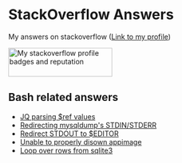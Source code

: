 # StackOverflow Answers
My answers on stackoverflow ([Link to my profile](https://stackoverflow.com/users/12768731/nobody))

<a href="https://stackoverflow.com/users/12768731/nobody"><img src="https://stackoverflow.com/users/flair/12768731.png?theme=hotdog" width="208" height="58" alt="My stackoverflow profile badges and reputation" title="My stackoverflow profile badges and reputation" target="_blank"></a>

## Bash related answers
* [JQ parsing $ref values](https://github.com/644/stackoverflow/blob/main/get-all-ref-values-if-any-from-a-json-schema.md)
* [Redirecting mysqldump's STDIN/STDERR](https://github.com/644/stackoverflow/blob/main/mysqldump-redirect-greped-stderr-to-a-file.md)
* [Redirect STDOUT to $EDITOR](https://github.com/644/stackoverflow/blob/main/redirect-bash-script-output-in-editor-without-saving-file.md)
* [Unable to properly disown appimage](https://github.com/644/stackoverflow/blob/main/unable-to-properly-disown-appimage.md)
* [Loop over rows from sqlite3](https://github.com/644/stackoverflow/blob/main/how-do-i-loop-over-rows-in-an-sqlite-db-from-bash.md)
